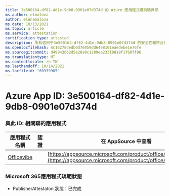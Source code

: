 ```yaml
---
title: 3e500164-df82-4d1e-9db8-0901e07d374d 的 Azure 應用程式識別碼資訊
ms.author: elmalova
author: elenamalova
ms.date: 10/13/2021
ms.topic: article
ms.service: attestation
certification_type: attested
description: 所有適用于3e500164-df82-4d1e-9db8-0901e07d374d 的安全性和符合性資訊資訊。
ms.openlocfilehash: 4c16278dedb0d76459dd64e8161eaedebe1e76fe
ms.sourcegitcommit: d49943662d5e28a9c1289ee23318818f1f68ff96
ms.translationtype: MT
ms.contentlocale: zh-TW
ms.lasthandoff: 10/14/2021
ms.locfileid: "60339905"
---
```

# <a name="azure-app-id-3e500164-df82-4d1e-9db8-0901e07d374d"></a>Azure App ID: 3e500164-df82-4d1e-9db8-0901e07d374d


### <a name="apps-associated-with-this-id"></a>與此 ID: 相關聯的應用程式
| **應用程式名稱** | **認證** | **在 AppSource 中查看** |
|--------------|---------------|-----------------------|
| [Officevibe](https://docs.microsoft.com/microsoft-365-app-certification/forward/WA200002508) |  | [https://appsource.microsoft.com/product/office/WA200002508](https://appsource.microsoft.com/product/office/WA200002508) |

### <a name="microsoft-365-app-compliance-status"></a>Microsoft 365應用程式規範狀態
- PublisherAttestaton 狀態：已完成
